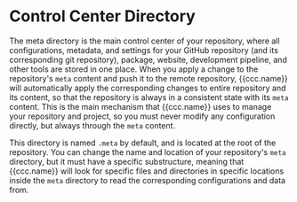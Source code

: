 # Control Center Directory

The meta directory is the main control center of your repository,
where all configurations, metadata, and settings
for your GitHub repository (and its corresponding git repository),
package, website, development pipeline, and other tools are stored in one place.
When you apply a change to the repository's `meta` content and push it to the remote repository,
{{ccc.name}} will automatically apply the corresponding changes to entire repository and its content,
so that the repository is always in a consistent state with its `meta` content.
This is the main mechanism that {{ccc.name}} uses to manage your repository and project,
so you must never modify any configuration directly, but always through the `meta` content.

This directory is named `.meta` by default, and is located at the root of the repository.
You can change the name and location of your repository's `meta` directory,
but it must have a specific substructure, meaning that {{ccc.name}} will look for
specific files and directories in specific locations inside the `meta` directory
to read the corresponding configurations and data from.
